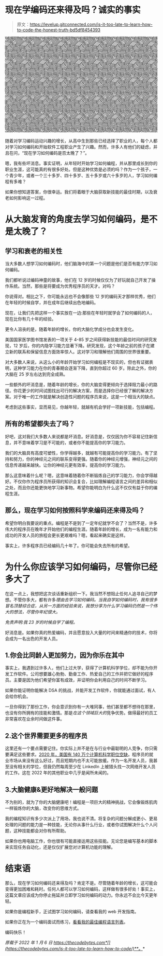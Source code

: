 # 现在学编码还来得及吗？诚实的事实

> 原文：<https://levelup.gitconnected.com/is-it-too-late-to-learn-how-to-code-the-honest-truth-bd5df8454393>

![](img/bd6a95c42f245b106f656440e24bff48.png)

随着对学习编码运动兴趣的增长，从高中生到那些已经选择了职业的人，每个人都对学习如何编码和开始软件工程职业产生了兴趣。然而，许多人有他们的疑虑，并且在问，“现在学习如何编码是否太晚了？”。

嗯，我有些坏消息。事实证明，从年轻时开始学习如何编程，并从那里成长到你的职业生涯，这可能真的有很多好处。但是这种优势是必须的吗？作为一个孩子，一个青少年，或者一个三十多岁、四十多岁、五十多岁或六十多岁的人，学习如何编程有多难？

如果你想知道答案，你很幸运。我们将着眼于大脑获取新技能的最佳时期，以及衰老如何影响这一过程。

# 从大脑发育的角度去学习如何编码，是不是太晚了？

## 学习和衰老的相关性

当大多数人想学习如何编码时，他们脑海中的第一个问题是他们是否有能力学习如何编码。

我们都听说过编码神童的故事，他们在 12 岁的时候仅仅为了好玩就自己开发了操作系统。当然，那些是将要成为优秀程序员的天才。对吗？

你说得对。相比之下，你可能永远也不会像那些 12 岁的编码天才那样优秀，他们在年轻的时候自学，并在成年后继续出色地编码。

现在，让我们先把这样一个事实放在一边:那些在年轻时就学会了如何编码的人，现在比你有几十年的经验。

更令人沮丧的是，随着年龄的增长，你的大脑化学成分也会发生变化。

美国国家医学图书馆发表的一项关于 4-85 岁之间获得新技能的最佳时间的研究发现，12 岁后，你的内隐学习能力显著下降。研究发现，这个年龄之前的孩子在建立新的联系和保留信息方面效率惊人。这对学习和理解他们周围的世界很重要。

对大多数人来说，从这么小的年龄开始学习如何编程是不现实的，但也有证据表明，这种学习能力在你的青春期会逐渐下降，直到你超过 60 岁。除此之外，你的大脑在 25 岁左右达到完全成熟。

一些额外的坏消息是，随着年龄的增长，你的大脑变得更倾向于选择阻力最小的路径。你花更少的时间试图找出可行的解决方案，而是选择你已经很了解的解决方案。对于唯一的工作就是解决创造性问题的程序员来说，这是一个相当大的缺点。

考虑到这些事实，显而易见，你越年轻，就越有机会学好一项新技能，包括编程。

## 所有的希望都失去了吗？

好吧，这对我们大多数人来说都是坏消息。好消息是，仅仅因为你不容易记住新信息，并不意味着学习是不可能的，或者你不能提高你的学习能力。

我们的大脑具有高度可塑性，你学得越多，就越有可能提高你的学习能力。有了坚持和努力，你的神经元之间的联系变得更强。随着你的神经元增强，神经元之间的信息传递越来越快。让你的神经元更有效率，提高你的学习能力。

那么这意味着什么呢？嗯，这意味着随着你不断锻炼自己的学习能力，你会学得越好。不仅你作为程序员所获得的知识会复合，比如理解编程语言之间的差异和相似之处，而且你还能更快地学习新事物。希望你能明白为什么这不仅仅有益于你的编程生涯。

## 那么，现在学习如何按照科学来编码还来得及吗？

希望你明白我要说的重点。编程是不是到了一定年纪就学不会了？当然不是，许多伟大的程序员在晚年才开始他们的编程生涯。随着年龄的增长，成为一名有能力和成功的开发人员的旅程会更长更艰难吗？嗯，看起来确实是这样。

事实上，许多程序员已经编码几十年了。你可能会失去所有的希望。

# 为什么你应该学习如何编码，尽管你已经多大了

在这一点上，我想把这次谈话重新组织一下。我当然不想阻止任何人追寻自己的梦想。不管你多大，都有许多*理由去学习如何编码。当我自学如何编码时，我有很多冒名顶替综合症，从另一方面的经验来说，我想分享为什么学习编码仍然是一个伟大的想法，尽管你年纪很大。*

*免责声明:我 23 岁的时候自学了编程。*

好消息是。如果你真的热爱编码，并且愿意投入大量的时间来精通你的技术，你将会成为一名出色的开发人员。

## 1.你会比同龄人更加努力，因为你乐在其中

事实上，我遇到过许多人，他们上过大学，获得了计算机科学学位，却不能为你开发工作软件。公司想要雄心勃勃、勤奋工作、热爱自己的工作并把它做好的程序员。主要是因为他们希望你富有成效，并证明你会利用自己的时间不断学习。

如果你能证明你能解决 DSA 的挑战，并能开发工作软件，你就能通过面试，有人会给你机会。

一旦你得到了那份工作，你会意识到你有一大堆同事，他们甚至都不想待在那里，也没有你所拥有的技能和激情。那是*在这个领域巨大的*竞争优势。做得最好的员工非常喜欢在业余时间做这件事。

## 2.这个世界需要更多的程序员

这里还有一个要点需要记住。你实际上并不是在与行业中最聪明的人竞争，你只需要满足这些要求。[2020 年，美国有 140 万个计算机科学职位空缺](https://www.daxx.com/blog/development-trends/software-developer-shortage-us)。程序员的就业市场从来没有这么好过，而且短期内也不太可能放缓。作为一名开发人员，我甚至没有相关的学位，但我仍然每周至少在 LinkedIn 上被猎头找一次网络开发人员的工作。这在 2022 年的其他职业中几乎是闻所未闻的。

## 3.大脑健康&更好地解决一般问题

不为别的，就为了你的大脑健康吧！编程是一项巨大的精神挑战，它会像锻炼肌肉一样锻炼你的大脑，改变你的思维方式。

我的编程知识有多少次派上了用场，我也说不清。将复杂的问题分解成更小、更易处理的问题的能力是一种技能，无论你从事什么行业，或者你试图解决什么个人问题，这种技能都会对你有所帮助。

如果你也用电脑工作，你也很有可能直接运用这些技能。无论您是编写基本的脚本来实现任务自动化，还是仅仅扩展您对计算机功能的理解。

# 结束语

那么，现在学习如何编码还来得及吗？肯定不是。尽管随着年龄的增长，这可能会变得更加困难和耗时。任何人都可以学习如何编码，这样做有很多好处！事实上，这篇文章应该成为你停止拖延并立即学习如何编码的动力。你永远不会比今天更年轻。

如果你是编程新手，正试图学习如何编码，请查看我的 web 开发指南。

如果你正在为一个编码面试而练习，[看看我的最佳编程语言列表](https://thecodebytes.com/best-programming-language-for-coding-interviews/)。

编码快乐！

*原载于 2022 年 1 月 6 日 https://thecodebytes.com*[](https://thecodebytes.com/is-it-too-late-to-learn-how-to-code/)**。**